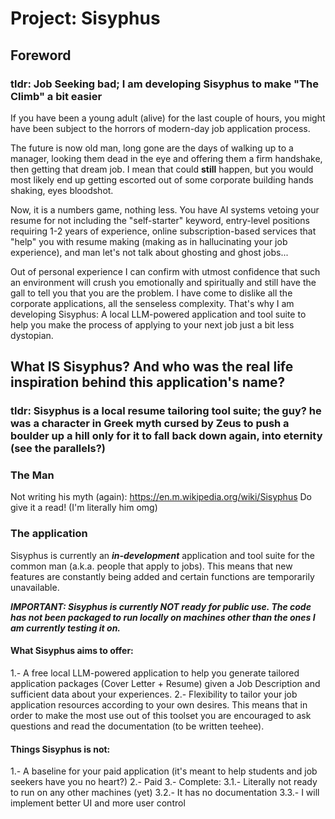 # Project: Sisyphus

## Foreword

### tldr: Job Seeking bad; I am developing Sisyphus to make "The Climb" a bit easier

If you have been a young adult (alive) for the last couple of hours, you might have been subject to the horrors of modern-day job application process.

The future is now old man, long gone are the days of walking up to a manager, looking them dead in the eye and offering them a firm handshake, then getting that dream job. I mean that could **still** happen, but you would most likely end up getting escorted out of some corporate building hands shaking, eyes bloodshot.

Now, it is a numbers game, nothing less. You have AI systems vetoing your resume for not including the "self-starter" keyword, entry-level positions requiring 1-2 years of experience, online subscription-based services that "help" you with resume making (making as in hallucinating your job experience), and man let's not talk about ghosting and ghost jobs...

Out of personal experience I can confirm with utmost confidence that such an environment will crush you emotionally and spiritually and still have the gall to tell you that you are the problem. I have come to dislike all the corporate applications, all the senseless complexity. That's why I am developing Sisyphus: A local LLM-powered application and tool suite to help you make the process of applying to your next job just a bit less dystopian.

## What **IS** Sisyphus? And who was the real life inspiration behind this application's name?

### tldr: Sisyphus is a local resume tailoring tool suite; the guy? he was a character in Greek myth cursed by Zeus to push a boulder up a hill only for it to fall back down again, into eternity (see the parallels?)

### The Man
Not writing his myth (again): https://en.m.wikipedia.org/wiki/Sisyphus
Do give it a read! (I'm literally him omg)

### The application
Sisyphus is currently an ***in-development*** application and tool suite for the common man (a.k.a. people that apply to jobs). This means that new features are constantly being added and certain functions are temporarily unavailable.

***IMPORTANT: Sisyphus is currently NOT ready for public use. The code has not been packaged to run locally on machines other than the ones I am currently testing it on.***

#### What Sisyphus aims to offer: 

1.- A free local LLM-powered application to help you generate tailored application packages (Cover Letter + Resume) given a Job Description and sufficient data about your experiences.
2.- Flexibility to tailor your job application resources according to your own desires. This means that in order to make the most use out of this toolset you are encouraged to ask questions and read the documentation (to be written teehee).

#### Things Sisyphus is not:

1.- A baseline for your paid application (it's meant to help students and job seekers have you no heart?)
2.- Paid
3.- Complete:
    3.1.- Literally not ready to run on any other machines (yet)
    3.2.- It has no documentation 
    3.3.- I will implement better UI and more user control









